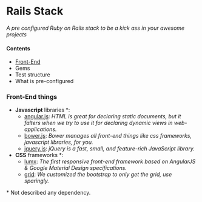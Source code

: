 # Rails Stack

*A pre configured Ruby on Rails stack to be a kick ass in your awesome projects*

#### Contents

- [Front-End](#front-end-things)
- Gems
- Test structure
- What is pre-configured
 

### Front-End things

 - **Javascript** libraries *: 
   - [angular.js][angular]: *HTML is great for declaring static documents, but it falters when we try to use it for declaring dynamic views in web-applications.*
   - [bower.js][bower]: *Bower manages all front-end things like css frameworks, javascript libraries, for you.*
   - [jquery.js][jquery]: *jQuery is a fast, small, and feature-rich JavaScript library.*
 - **CSS** frameworks *:
   - [lumx][lumx]: *The first responsive front-end framework based on AngularJS & Google Material Design specifications.*
   - [grid][bootstrap-grid]: *We customized the bootstrap to only get the grid, use sparingly.*

\* Not described any dependency.

[angular]: https://angularjs.org/
[bower]: https://bower.io/
[lumx]: http://ui.lumapps.com/
[jquery]: http://jquery.com/
[bootstrap-grid]: http://getbootstrap.com/css/#grid
